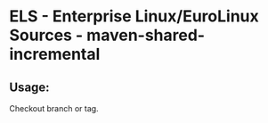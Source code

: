 # ELS - Enterprise Linux/EuroLinux Sources - maven-shared-incremental
 
## Usage:
  Checkout branch or tag.
